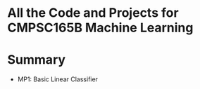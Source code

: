 # All the Code and Projects for CMPSC165B Machine Learning

# Summary

- MP1: Basic Linear Classifier
